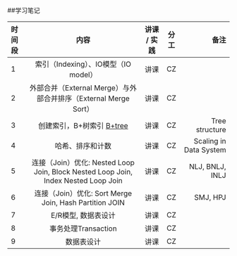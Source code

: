 ##学习笔记

| 时间段 |                             内容                             | 讲课 / 实践 | 分工  |           备注 |
| :----- | :----------------------------------------------------------: | :---------: | :---: | -------------: |
|   1   | 索引（Indexing）、IO模型（IO model） |   讲课    |  CZ |         |
|   2   | 外部合并（External Merge）与外部合并排序（External Merge Sort） |   讲课    |     CZ     ||
|   3   | 创建索引，B+树索引 [B+tree](B_Plus_Trees.pdf) | 讲课 | CZ   | Tree structure |
|   4   | 哈希、排序和计数 | 讲课 | CZ   | Scaling in Data System |
|   5   | 连接（Join）优化: Nested Loop Join, Block Nested Loop Join, Index Nested Loop Join | 讲课 | CZ   | NLJ, BNLJ, INLJ |
|   6   | 连接（Join）优化: Sort Merge Join, Hash Partition JOIN | 讲课 | CZ   | SMJ, HPJ |
|   7   |  E/R模型, 数据表设计  |    讲课  |  CZ   |     |
|   8   | 事务处理Transaction | 讲课 |  CZ  |    |
|   9   |  数据表设计 | 讲课 |  CZ  |    |



